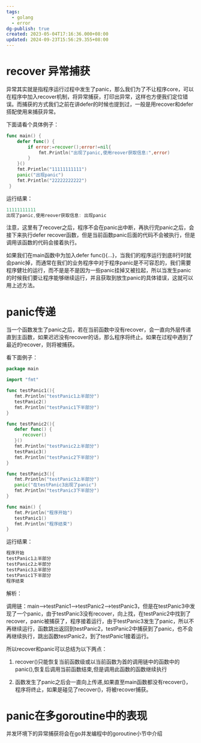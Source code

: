 ```yaml
---
tags:
  - golang
  - error
dg-publish: true
created: 2023-05-04T17:16:36.000+08:00
updated: 2024-09-23T15:56:29.355+08:00
---
```

# recover 异常捕获

异常其实就是指程序运行过程中发生了panic，那么我们为了不让程序core，可以在程序中加入recover机制，将异常捕获，打印出异常，这样也方便我们定位错误。而捕获的方式我们之前在讲defer的时候也提到过，一般是用recover和defer搭配使用来捕获异常。

下面请看个具体例子：

```go
func main() {         
    defer func() {                 
        if error:=recover();error!=nil{   
            fmt.Println("出现了panic,使用reover获取信息:",error)   
        }         
    }()         
    fmt.Println("11111111111")        
    panic("出现panic")         
    fmt.Println("22222222222") 
 }
```

运行结果：

```go
11111111111
出现了panic,使用reover获取信息: 出现panic
```

注意，这里有了recover之后，程序不会在panic出中断，再执行完panic之后，会接下来执行defer recover函数，但是当前函数panic后面的代码不会被执行，但是调用该函数的代码会接着执行。

如果我们在main函数中为加入defer func(){...}，当我们的程序运行到底8行时就会panic掉，而通常在我们的业务程序中对于程序panic是不可容忍的，我们需要程序健壮的运行，而不是是不是因为一些panic挂掉又被拉起，所以当发生panic的时候我们要让程序能够继续运行，并且获取到放生panic的具体错误，这就可以用上述方法。

# panic传递

当一个函数发生了panic之后，若在当前函数中没有recover，会一直向外层传递直到主函数，如果迟迟没有recover的话，那么程序将终止。如果在过程中遇到了最近的recover，则将被捕获。

看下面例子：

```go
package main

import "fmt"

func testPanic1(){
   fmt.Println("testPanic1上半部分")
   testPanic2()
   fmt.Println("testPanic1下半部分")
}

func testPanic2(){
   defer func() {
      recover()
   }()
   fmt.Println("testPanic2上半部分")
   testPanic3()
   fmt.Println("testPanic2下半部分")
}

func testPanic3(){
   fmt.Println("testPanic3上半部分")
   panic("在testPanic3出现了panic")
   fmt.Println("testPanic3下半部分")
}

func main() {
   fmt.Println("程序开始")
   testPanic1()
   fmt.Println("程序结束")
}
```

运行结果：

```go
程序开始
testPanic1上半部分
testPanic2上半部分
testPanic3上半部分
testPanic1下半部分
程序结束
```

解析：

调用链：main-->testPanic1-->testPanic2-->testPanic3，但是在testPanic3中发现了一个panic，由于testPanic3没有recover，向上找，在testPanic2中找到了recover，panic被捕获了，程序接着运行，由于testPanic3发生了panic，所以不再继续运行，函数跳出返回到testPanic2，testPanic2中捕获到了panic，也不会再继续执行，跳出函数testPanic2，到了testPanic1接着运行。

所以recover和panic可以总结为以下两点：

1.  recover()只能恢复当前函数级或以当前函数为首的调用链中的函数中的panic(),恢复后调用当前函数结束,但是调用此函数的函数继续执行
    
2.  函数发生了panic之后会一直向上传递,如果直至main函数都没有recover()，程序将终止，如果是碰见了recover()，将被recover捕获。
    

# panic在多goroutine中的表现

并发环境下的异常捕获将会在go并发编程中的goroutine小节中介绍